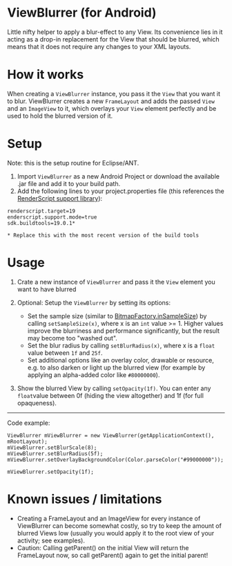 ViewBlurrer (for Android)
=========================

Little nifty helper to apply a blur-effect to any View. Its convenience lies in it acting as a drop-in replacement for the View that should be blurred, which means that it does not require any changes to your XML layouts. 


How it works
============

When creating a `ViewBlurrer` instance, you pass it the `View` that you want it to blur.
ViewBlurrer creates a new `FrameLayout` and adds the passed `View` and an `ImageView` to it, which overlays your `View` element perfectly and be used to hold the blurred version of it.


Setup
=====

Note: this is the setup routine for Eclipse/ANT.

1. Import `ViewBlurrer` as a new Android Project or download the available .jar file and add it to your build path.
2. Add the following lines to your project.properties file (this references the [RenderScript support library](http://android-developers.blogspot.de/2013/09/renderscript-in-android-support-library.html)):
```
renderscript.target=19
enderscript.support.mode=true
sdk.buildtools=19.0.1* 

* Replace this with the most recent version of the build tools
```

Usage
=====

1. Crate a new instance of `ViewBlurrer` and pass it the `View` element you want to have blurred

2. Optional: Setup the `ViewBlurrer` by setting its options:
   * Set the sample size (similar to [BitmapFactory.inSampleSize](http://developer.android.com/reference/android/graphics/BitmapFactory.Options.html#inSampleSize)) by calling `setSampleSize(x)`, where x is an `int` value >= 1. Higher values improve the blurriness and performance significantly, but the result may become too "washed out".
   * Set the blur radius by calling `setBlurRadius(x)`, where x is a `float` value between `1f` and `25f`.
   * Set additional options like an overlay color, drawable or resource, e.g. to also darken or light up the blurred view (for example by applying an alpha-added color like `#80000000`).

3. Show the blurred View by calling `setOpacity(1f)`. You can enter any `float`value between 0f (hiding the view altogether) and 1f (for full opaqueness).

---

Code example:

```
ViewBlurrer mViewBlurrer = new ViewBlurrer(getApplicationContext(), mRootLayout);
mViewBlurrer.setBlurScale(8);
mViewBlurrer.setBlurRadius(5f);
mViewBlurrer.setOverlayBackgroundColor(Color.parseColor("#99000000"));

mViewBlurrer.setOpacity(1f);
```

Known issues / limitations
==========================

- Creating a FrameLayout and an ImageView for every instance of ViewBlurrer can become somewhat costly, so try to keep the amount of blurred Views low (usually you would apply it to the root view of your activity; see examples).
- Caution: Calling getParent() on the initial View will return the FrameLayout now, so call getParent() again to get the initial parent!
